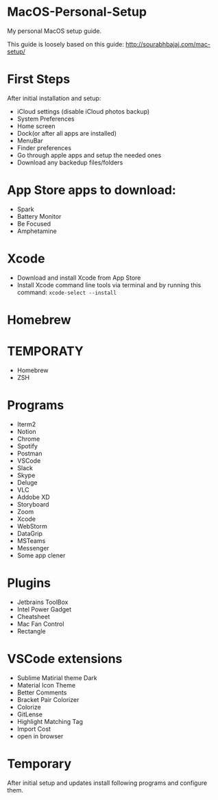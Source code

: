 # MacOS-Personal-Setup
My personal MacOS setup guide.

This guide is loosely based on this guide:
http://sourabhbajaj.com/mac-setup/

# First Steps

After initial installation and setup:

- iCloud settings (disable iCloud photos backup)
- System Preferences
- Home screen
- Dock(or after all apps are installed)
- MenuBar
- Finder preferences
- Go through apple apps and setup the needed ones
- Download any backedup files/folders

# App Store apps to download:

- Spark
- Battery Monitor
- Be Focused
- Amphetamine

# Xcode

- Download and install Xcode from App Store
- Install Xcode command line tools via terminal and by running this command: 
  `xcode-select --install`
  
# Homebrew

# TEMPORATY

- Homebrew
- ZSH

# Programs

- Iterm2
- Notion
- Chrome
- Spotify
- Postman
- VSCode
- Slack
- Skype
- Deluge
- VLC
- Addobe XD
- Storyboard
- Zoom
- Xcode
- WebStorm
- DataGrip
- MSTeams
- Messenger
- Some app clener

# Plugins

- Jetbrains ToolBox
- Intel Power Gadget
- Cheatsheet
- Mac Fan Control
- Rectangle

# VSCode extensions

- Sublime Matirial theme Dark
- Material Icon Theme
- Better Comments
- Bracket Pair Colorizer
- Colorize
- GitLense
- Highlight Matching Tag
- Import Cost
- open in browser

# Temporary

After initial setup and updates install following programs and configure them.
